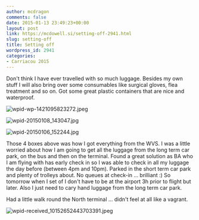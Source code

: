 ```yaml
---
author: mcdragon
comments: false
date: 2015-01-13 23:49:23+00:00
layout: post
link: https://mcdowell.si/setting-off-2941.html
slug: setting-off
title: Setting off
wordpress_id: 2941
categories:
- Carriacou 2015
---
```


Don't think I have ever travelled with so much luggage. Besides my own stuff I will also bring over some consumables like surgical gloves, flea treatment and so on. Got some great plastic containers that are nice and waterproof.

![wpid-wp-1421095823272.jpeg](https://img.mcdowell.si/2015/01/wpid-wp-1421095823272-1.jpeg)

![wpid-20150108_143047.jpg](https://img.mcdowell.si/2015/01/wpid-20150108_143047-1.jpg)

![wpid-20150106_152244.jpg](https://img.mcdowell.si/2015/01/wpid-20150106_152244-1.jpg)

Those 4 boxes above was how I got everything from the WVS. I was a little worried about how I am going to get all the luggage from the long term car park, on the bus and then on the terminal. Found a great solution as BA who I am flying with has early check in so I was able to check in all my luggage the day before (between 4pm and 10pm). Parked in the short term car park and plenty of trolleys about. No queues at check-in ... brilliant :)
So tomorrow when I set of I don't have to be at the airport 3h prior to flight but later. Also I just need to cary hand luggage from the long term car park.

Had a little walk round the North terminal ... didn't feel at all like a vagrant.

![wpid-received_10152652443703391.jpeg](https://img.mcdowell.si/2015/01/wpid-received_101526524437033913-1.jpeg)
